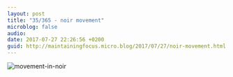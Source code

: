 ```yaml
---
layout: post
title: "35/365 - noir movement"
microblog: false
audio: 
date: 2017-07-27 22:26:56 +0200
guid: http://maintainingfocus.micro.blog/2017/07/27/noir-movement.html
---
```

<div class="kg-card-markdown"><p><img src="/wp-content/uploads/2018/04/35-365---movement-in-noir-1024x683.jpg" alt="movement-in-noir"></p>
</div>
